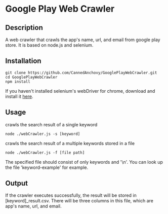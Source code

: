 Google Play Web Crawler
===

## Description
A web crawler that crawls the app's name, url, and email from google play store.
It is based on node.js and selenium.

## Installation
```
git clone https://github.com/CannedAnchovy/GooglePlayWebCrawler.git
cd GooglePlayWebCrawler
npm install
```
If you haven't installed selenium's webDriver for chrome, download and install it [here](http://chromedriver.chromium.org/).

## Usage
crawls the search result of a single keyword
```
node ./webCrawler.js -s [keyword]
```
crawls the search result of a multiple keywords stored in a file
```
node ./webCrawler.js -f [file path]
```
The specified file should consist of only keywords and '\n'.
You can look up the file 'keyword-example' for example.

## Output
If the crawler executes successfully, the result will be stored in [keyword]_result.csv.
There will be three columns in this file, which are app's name, url, and email.
